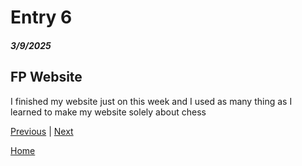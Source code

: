 # Entry 6
##### 3/9/2025

## FP Website
I finished my website just on this week and I used as many thing as I learned to make my website solely about chess

[Previous](entry05.md) | [Next](entry07.md)

[Home](../README.md)
